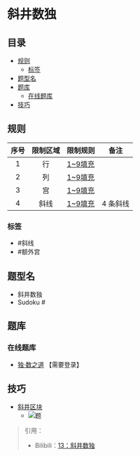 # 斜井数独
<!-- START doctoc generated TOC please keep comment here to allow auto update -->
<!-- DON'T EDIT THIS SECTION, INSTEAD RE-RUN doctoc TO UPDATE -->
## 目录

- [规则](#%E8%A7%84%E5%88%99)
  - [标签](#%E6%A0%87%E7%AD%BE)
- [题型名](#%E9%A2%98%E5%9E%8B%E5%90%8D)
- [题库](#%E9%A2%98%E5%BA%93)
  - [在线题库](#%E5%9C%A8%E7%BA%BF%E9%A2%98%E5%BA%93)
- [技巧](#%E6%8A%80%E5%B7%A7)

<!-- END doctoc generated TOC please keep comment here to allow auto update -->

## 规则

| 序号  | 限制区域 | 限制规则    | 备注    |
|:---:|:----:|:--------|-------|
|  1  |  行   | [1~9填充] |       |
|  2  |  列   | [1~9填充] |       |
|  3  |  宫   | [1~9填充] |       |
|  4  |  斜线  | [1~9填充] | 4 条斜线 |

### 标签

- #斜线
- #额外宫

## 题型名

- 斜井数独
- Sudoku #

## 题库

### 在线题库

- [独·数之道](http://www.sudokufans.org.cn/lx/game.index.php?type=x2) 【需要登录】

## 技巧

- [斜井区块](https://www.bilibili.com/read/cv10180872)
  - ![题](https://i0.hdslb.com/bfs/article/6be4f8655c7d96a8afb5f1d6fd526490a87a7cea.png@708w_708h_progressive.webp)

> 引用：
>
> - Bilibili：[13：斜井数独](https://www.bilibili.com/read/cv10180872)

[1~9填充]: ../../../../../rules.md#1to9填充
